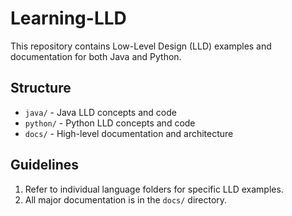 # Learning-LLD

This repository contains Low-Level Design (LLD) examples and documentation for both Java and Python.

## Structure
- `java/` - Java LLD concepts and code
- `python/` - Python LLD concepts and code
- `docs/` - High-level documentation and architecture

## Guidelines
1. Refer to individual language folders for specific LLD examples.
2. All major documentation is in the `docs/` directory.
